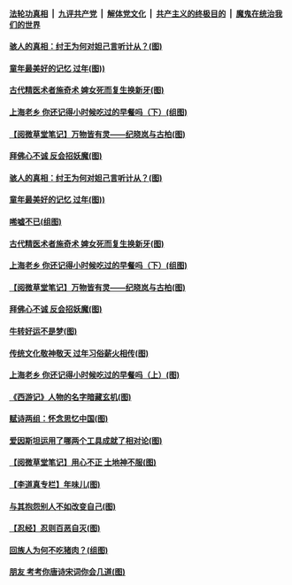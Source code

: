 

####  [法轮功真相](../../../../basic/blob/master/README.md?t=02061001) &nbsp;|&nbsp; [九评共产党](../../../../9ping.md/blob/master/README.md?t=02061001) &nbsp;|&nbsp; [解体党文化](../../../../jtdwh.md/blob/master/README.md?t=02061001)  &nbsp;|&nbsp; [共产主义的终极目的](../../../../gczydzjmd.md/blob/master/README.md?t=02061001) &nbsp;|&nbsp; [魔鬼在统治我们的世界](../../../../mgztzwmdsj.md/blob/master/README.md?t=02061001) 

#### [骇人的真相：纣王为何对妲己言听计从？(图)](../pages/p7/961335.md?t=02061001) 

#### [童年最美好的记忆 过年(图))](../pages/p7/959836.md?t=02061001) 

#### [古代精医术者施奇术 婢女死而复生换新牙(图)](../pages/p7/961183.md?t=02061001) 

#### [上海老乡 你还记得小时候吃过的早餐吗（下）(组图)](../pages/p7/960790.md?t=02061001) 

#### [【阅微草堂笔记】万物皆有灵——纪晓岚与古柏(图)](../pages/p7/956853.md?t=02061001) 

#### [拜佛心不诚 反会招妖魔(图)](../pages/p7/961289.md?t=02061001) 

#### [骇人的真相：纣王为何对妲己言听计从？(图)](../pages/p7/961335.md?t=02061001) 

#### [童年最美好的记忆 过年(图))](../pages/p7/959836.md?t=02061001) 

#### [唏嘘不已(组图)](../pages/p7/961524.md?t=02061001) 

#### [古代精医术者施奇术 婢女死而复生换新牙(图)](../pages/p7/961183.md?t=02061001) 

#### [上海老乡 你还记得小时候吃过的早餐吗（下）(组图)](../pages/p7/960790.md?t=02061001) 

#### [【阅微草堂笔记】万物皆有灵——纪晓岚与古柏(图)](../pages/p7/956853.md?t=02061001) 

#### [拜佛心不诚 反会招妖魔(图)](../pages/p7/961289.md?t=02061001) 

#### [牛转好运不是梦(图)](../pages/p7/961318.md?t=02061001) 

#### [传统文化敬神敬天 过年习俗薪火相传(图)](../pages/p7/959585.md?t=02061001) 

#### [上海老乡 你还记得小时候吃过的早餐吗（上）(图)](../pages/p7/960786.md?t=02061001) 


#### [《西游记》人物的名字暗藏玄机(图)](../pages/p7/961273.md?t=02061001) 

#### [赋诗两组：怀念思忆中国(图)](../pages/p7/961204.md?t=02061001) 

#### [爱因斯坦运用了哪两个工具成就了相对论(图)](../pages/p7/960142.md?t=02061001) 

#### [【阅微草堂笔记】用心不正 土地神不服(图)](../pages/p7/956846.md?t=02061001) 

#### [【李道真专栏】年味儿(图)](../pages/p7/959422.md?t=02061001) 

#### [与其抱怨别人不如改变自己(图)](../pages/p7/960781.md?t=02061001) 

#### [【忍经】忍则百恶自灭(图)](../pages/p7/960752.md?t=02061001) 

#### [回族人为何不吃猪肉？(组图)](../pages/p7/960456.md?t=02061001) 

#### [朋友 考考你唐诗宋词你会几道(图)](../pages/p7/960150.md?t=02061001) 

